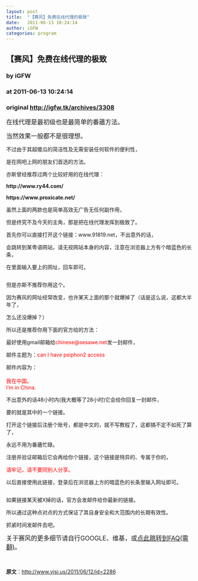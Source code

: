 ```yaml
---
layout: post
title:  "【赛风】免费在线代理的极致"
date:   2011-06-13 10:24:14
author: iGFW
categories: program
---
```


## 【赛风】免费在线代理的极致
### by iGFW
### at 2011-06-13 10:24:14
### original <http://igfw.tk/archives/3308>

<p><big>在线代理是最初级也是最简单的番蘠方法。</big></p>
<p><big>当然效果一般都不是很理想。</big></p>
<p>不过由于其超傻瓜的简洁性及无需安装任何软件的便利性，</p>
<p>是在网吧上网的朋友们首选的方法。</p>
<p><span></span>亦斯曾经推荐过两个比较好用的在线代理：</p>
<p><strong>http://www.ry44.com/</strong></p>
<p><strong> </strong><strong>https://www.proxicate.net/</strong></p>
<p>虽然上面的两款也是简单高效无广告无任何副作用，</p>
<p>但是终究不及今天的主角，那是把在线代理发挥到极致了。</p>
<p>首先你可以直接打开这个链接：www.91819.net，不出意外的话，</p>
<p>会跳转到某粤语网站，请无视网站本身的内容，注意在浏览器上方有个暗蓝色的长条，</p>
<p>在里面输入要上的网址，回车即可。</p>
<p><img src="http://i.imgur.com/g9scA.png" alt=""></p>
<p>但是亦斯不推荐你用这个。</p>
<p>因为赛风的网址经常改变，也许某天上面的那个就爆掉了（话是这么说，这都大半年了，</p>
<p>怎么还没爆掉？）</p>
<p>所以还是推荐你用下面的官方给的方法：</p>
<p>最好使用gmail邮箱给<span style="color:red">chinese@sesawe.net</span>发一封邮件，</p>
<p>邮件主题为：<span style="color:red">can I have psiphon2 access</span></p>
<p>邮件内容为：<br>
<span style="color:red"><br>
我在中国。<br>
I’m in China.</span></p>
<p>不出意外的话48小时内(我大概等了28小时)它会给你回复一封邮件，</p>
<p>要的就是其中的一个链接。</p>
<p>打开这个链接后注册个账号，都是中文的，就不写教程了，这都搞不定不如死了算了，</p>
<p>永远不用为番蘠忙碌。</p>
<p>注册并验证邮箱后它会再给你个链接，这个链接是特异的、专属于你的，</p>
<p><span style="color:red">请牢记，请不要同别人分享。</span></p>
<p>以后直接使用此链接，登录后在浏览器上方的暗蓝色的长条里输入网址即可。</p>
<p><img src="http://i.imgur.com/g9scA.png" alt=""></p>
<p>如果链接某天被X掉的话，官方会发邮件给你最新的链接。</p>
<p>所以通过这种点对点的方式保证了其自身安全和大范围内的长期有效性。</p>
<p>抓紧时间发邮件去吧。</p>
<p><big>关于赛风的更多细节请自行GOOGLE、维基，或<a href="http://xijie.wordpress.com/2011/01/24/%E7%BF%BB%E5%A2%99%E7%B3%BB%E5%88%97%EF%BC%88%E4%B8%89%EF%BC%89%EF%BC%9A%E8%B5%9B%E9%A3%8E/">点此跳转到FAQ(需翻)</a>。</big></p>
<p> </p>
<p><strong>原文</strong>：<a href="http://www.yisi.us/2011/06/12/id=2286">http://www.yisi.us/2011/06/12/id=2286</a></p>